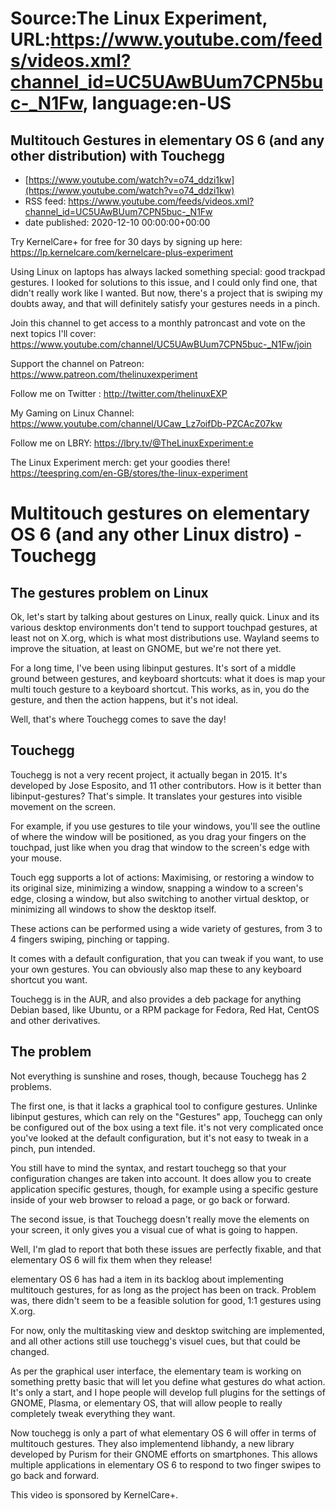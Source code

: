 # Source:The Linux Experiment, URL:https://www.youtube.com/feeds/videos.xml?channel_id=UC5UAwBUum7CPN5buc-_N1Fw, language:en-US

## Multitouch Gestures in elementary OS 6 (and any other distribution) with Touchegg
 - [https://www.youtube.com/watch?v=o74_ddzi1kw](https://www.youtube.com/watch?v=o74_ddzi1kw)
 - RSS feed: https://www.youtube.com/feeds/videos.xml?channel_id=UC5UAwBUum7CPN5buc-_N1Fw
 - date published: 2020-12-10 00:00:00+00:00

Try KernelCare+ for free for 30 days by signing up here: https://lp.kernelcare.com/kernelcare-plus-experiment

Using Linux on laptops has always lacked something special: good trackpad gestures. I looked for solutions to this issue, and I could only find one, that didn't really work like I wanted. But now, there's a project that is swiping my doubts away, and that will definitely satisfy your gestures needs in a pinch.

Join this channel to get access to a monthly patroncast and vote on the next topics I'll cover:
https://www.youtube.com/channel/UC5UAwBUum7CPN5buc-_N1Fw/join

Support the channel on Patreon: 
https://www.patreon.com/thelinuxexperiment

Follow me on Twitter : http://twitter.com/thelinuxEXP

My Gaming on Linux Channel: https://www.youtube.com/channel/UCaw_Lz7oifDb-PZCAcZ07kw

Follow me on LBRY: https://lbry.tv/@TheLinuxExperiment:e

The Linux Experiment merch: get your goodies there! https://teespring.com/en-GB/stores/the-linux-experiment

# Multitouch gestures on elementary OS 6 (and any other Linux distro) - Touchegg


## The gestures problem on Linux
Ok, let's start by talking about gestures on Linux, really quick. Linux and its various desktop environments don't tend to support touchpad gestures, at least not on X.org, which is what most distributions use. Wayland seems to improve the situation, at least on GNOME, but we're not there yet.

For a long time, I've been using libinput gestures. It's sort of a middle ground between gestures, and keyboard shortcuts: what it does is map your multi touch gesture to a keyboard shortcut. This works, as in, you do the gesture, and then the action happens, but it's not ideal.

Well, that's where Touchegg comes to save the day!

## Touchegg

Touchegg is not a very recent project, it actually began in 2015. It's developed by Jose Esposito, and 11 other contributors.
How is it better than libinput-gestures? That's simple. It translates your gestures into visible movement on the screen.

For example, if you use gestures to tile your windows, you'll see the outline of where the window will be positioned, as you drag your fingers on the touchpad, just like when you drag that window to the screen's edge with your mouse.

Touch egg supports a lot of actions: Maximising, or restoring a window to its original size, minimizing a window, snapping a window to a screen's edge, closing a window, but also switching to another virtual desktop, or minimizing all windows to show the desktop itself.

These actions can be performed using a wide variety of gestures, from 3 to 4 fingers swiping, pinching or tapping.

It comes with a default configuration, that you can tweak if you want, to use your own gestures. You can obviously also map these to any keyboard shortcut you want.

Touchegg is in the AUR, and also provides a deb package for anything Debian based, like Ubuntu, or a RPM package for Fedora, Red Hat, CentOS and other derivatives.

## The problem

Not everything is sunshine and roses, though, because Touchegg has 2 problems.

The first one, is that it lacks a graphical tool to configure gestures. Unlinke libinput gestures, which can rely on the "Gestures" app, Touchegg can only be configured out of the box using a text file. it's not very complicated once you've looked at the default configuration, but it's not easy to tweak in a pinch, pun intended.

You still have to mind the syntax, and restart touchegg so that your configuration changes are taken into account. It does allow you to create application specific gestures, though, for example using a specific gesture inside of your web browser to reload a page, or go back or forward.

The second issue, is that Touchegg doesn't really move the elements on your screen, it only gives you a visual cue of what is going to happen.

Well, I'm glad to report that both these issues are perfectly fixable, and that elementary OS 6 will fix them when they release!

elementary OS 6 has had a item in its backlog about implementing multitouch gestures, for as long as the project has been on track. Problem was, there didn't seem to be a feasible solution for good, 1:1 gestures using X.org.

For now, only the multitasking view and desktop switching are implemented, and all other actions still use touchegg's visuel cues, but that could be changed.

As per the graphical user interface, the elementary team is working on something pretty basic that will let you define what gestures do what action. It's only a start, and I hope people will develop full plugins for the settings of GNOME, Plasma, or elementary OS, that will allow people to really completely tweak everything they want.

Now touchegg is only a part of what elementary OS 6 will offer in terms of multitouch gestures. They also implementend libhandy, a new library developed by Purism for their GNOME efforts on smartphones. This allows multiple applications in elementary OS 6 to respond to two finger swipes to go back and forward.

This video is sponsored by KernelCare+.

